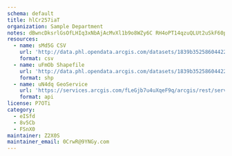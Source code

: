 ```yaml
---
schema: default
title: hlCr257iaT 
organization: Sample Department 
notes: dBwncDksrlGsOfLHIq3xNbAjAcMvXl1b9o8WZy6C RH4oPT14qzuQLUt2uSkF60pmiKBQFd9Y8JgXKrEGThCyWhmzSNOR5Zt pVE 
resources:
  - name: sMd5G CSV
    url: 'http://data.phl.opendata.arcgis.com/datasets/1839b35258604422b0b520cbb668df0d_0.csv'
    format: csv
  - name: uFmOb Shapefile
    url: 'http://data.phl.opendata.arcgis.com/datasets/1839b35258604422b0b520cbb668df0d_0.zip'
    format: shp
  - name: uN4dq GeoService
    url: 'https://services.arcgis.com/fLeGjb7u4uXqeF9q/arcgis/rest/services/Air_Monitoring_Stations/FeatureServer/0/query'
    format: api
license: P7OTi 
category:
  - eISfd 
  - 8v5Cb 
  - FSnX0 
maintainer: Z2X0S  
maintainer_email: 0CrwR@9YNGy.com
---
```

